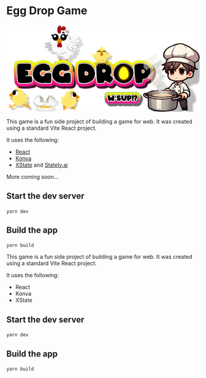 # Egg Drop Game

![Egg Drop Title](public/images/egg-drop-title.png)

This game is a fun side project of building a game for web. It was created using a standard Vite React project.

It uses the following:

- [React](https://react.dev)
- [Konva](https://konvajs.org)
- [XState](https://xstate.js.org) and [Stately.ai](https://stately.ai)

More coming soon...

## Start the dev server

`yarn dev`

## Build the app

`yarn build`

This game is a fun side project of building a game for web. It was created using a standard Vite React project.

It uses the following:

- React
- Konva
- XState

## Start the dev server

`yarn dev`

## Build the app

`yarn build`
